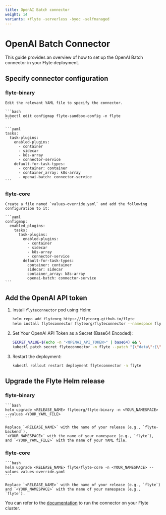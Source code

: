 ```yaml
---
title: OpenAI Batch connector
weight: 14
variants: +flyte -serverless -byoc -selfmanaged
---
```


# OpenAI Batch Connector

This guide provides an overview of how to set up the OpenAI Batch connector in your Flyte deployment.

## Specify connector configuration

### flyte-binary

    Edit the relevant YAML file to specify the connector.

    ```bash
    kubectl edit configmap flyte-sandbox-config -n flyte
    ```

    ```yaml
    tasks:
      task-plugins:
        enabled-plugins:
          - container
          - sidecar
          - k8s-array
          - connector-service
        default-for-task-types:
          - container: container
          - container_array: k8s-array
          - openai-batch: connector-service
    ```

### flyte-core
    Create a file named `values-override.yaml` and add the following configuration to it:

    ```yaml
    configmap:
      enabled_plugins:
        tasks:
          task-plugins:
            enabled-plugins:
              - container
              - sidecar
              - k8s-array
              - connector-service
            default-for-task-types:
              container: container
              sidecar: sidecar
              container_array: k8s-array
              openai-batch: connector-service
    ```

## Add the OpenAI API token

1. Install `flyteconnector` pod using Helm:

    ```bash
    helm repo add flyteorg https://flyteorg.github.io/flyte
    helm install flyteconnector flyteorg/flyteconnector --namespace flyte
    ```

2. Set Your OpenAI API Token as a Secret (Base64 Encoded):

    ```bash
    SECRET_VALUE=$(echo -n "<OPENAI_API_TOKEN>" | base64) && \
    kubectl patch secret flyteconnector -n flyte --patch "{\"data\":{\"flyte_openai_api_key\":\"$SECRET_VALUE\"}}"
    ```

3. Restart the deployment:

    ```bash
    kubectl rollout restart deployment flyteconnector -n flyte
    ```

## Upgrade the Flyte Helm release

### flyte-binary

    ```bash
    helm upgrade <RELEASE_NAME> flyteorg/flyte-binary -n <YOUR_NAMESPACE> --values <YOUR_YAML_FILE>
    ```

    Replace `<RELEASE_NAME>` with the name of your release (e.g., `flyte-backend`),
    `<YOUR_NAMESPACE>` with the name of your namespace (e.g., `flyte`),
    and `<YOUR_YAML_FILE>` with the name of your YAML file.

### flyte-core

    ```bash
    helm upgrade <RELEASE_NAME> flyte/flyte-core -n <YOUR_NAMESPACE> --values values-override.yaml
    ```

    Replace `<RELEASE_NAME>` with the name of your release (e.g., `flyte`)
    and `<YOUR_NAMESPACE>` with the name of your namespace (e.g., `flyte`).

You can refer to the [documentation](https://docs.flyte.org/en/latest/flytesnacks/examples/openai_batch_connector/index.html)
to run the connector on your Flyte cluster.
